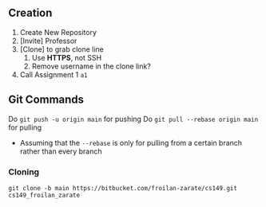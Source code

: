 ## Creation

1. Create New Repository
2. [Invite] Professor
3. [Clone] to grab clone line
	1. Use **HTTPS**, not SSH
	2. Remove username in the clone link?
4. Call Assignment 1 `a1`

## Git Commands
Do `git push -u origin main` for pushing
Do `git pull --rebase origin main` for pulling
- Assuming that the `--rebase` is only for pulling from a certain branch rather than every branch

### Cloning
```
git clone -b main https://bitbucket.com/froilan-zarate/cs149.git  cs149_froilan_zarate
```